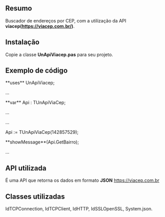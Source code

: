 ## Resumo
Buscador de endereços por CEP, com a utilização da API **viacep(https://viacep.com.br/)**.
## Instalação
Copie a classe **UnApiViacep.pas** para seu projeto.
## Exemplo de código
<p>**uses** UnApiViacep;</p>
<p>...</p>
<p>**var** Api : TUnApiViaCep;</p>
<p>...</p>
<p>...</p>
<p>Api := TUnApiViaCep(142857529); </p>
<p>**showMessage**(Api.GetBairro);</p>
<p>...</p>

## API utilizada
É uma API que retorna os dados em formato **JSON** https://viacep.com.br
## Classes utilizadas
IdTCPConnection, IdTCPClient, IdHTTP, IdSSLOpenSSL, System.json.  

